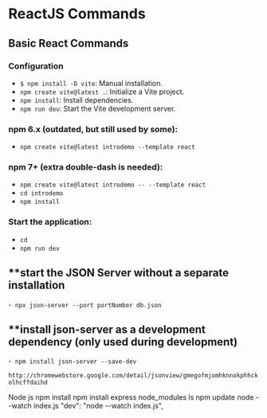 # ReactJS Commands

## **Basic React Commands**

### **Configuration**
- `$ npm install -D vite`: Manual installation.
- `npm create vite@latest .`: Initialize a Vite project.
- `npm install`: Install dependencies.
- `npm run dev`: Start the Vite development server.

### **npm 6.x (outdated, but still used by some):**
- `npm create vite@latest introdemo --template react`

### **npm 7+ (extra double-dash is needed):**
- `npm create vite@latest introdemo -- --template react`
- `cd introdemo`
- `npm install`

### **Start the application:**
- `cd`
- `npm run dev`

## **start the JSON Server without a separate installation 
-` npx json-server --port portNumber db.json`

## **install json-server as a development dependency (only used during development) 
-` npm install json-server --save-dev`

`http://chromewebstore.google.com/detail/jsonview/gmegofmjomhknnokphhckolhcffdaihd`

Node js
npm install
npm install express
node_modules ls
npm update
node --watch index.js
  "dev": "node --watch index.js",